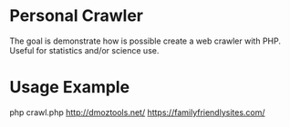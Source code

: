# Personal Crawler
The goal is demonstrate how is possible create a web crawler with PHP.
Useful for statistics and/or science use.

# Usage Example
php crawl.php http://dmoztools.net/ https://familyfriendlysites.com/
